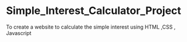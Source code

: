 # Simple_Interest_Calculator_Project
To create a website to calculate the simple interest using HTML ,CSS , Javascript
